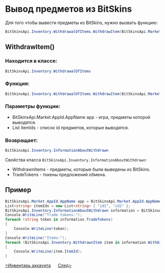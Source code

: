 ﻿# Вывод предметов из BitSkins

Для того чтобы вывести предметы из BitSkins, нужно вызвать функцию:

```csharp
BitSkinsApi.Inventory.WithdrawalOfItems.WithdrawItem(BitSkinsApi.Market.AppId.AppName app, List<string> itemIds);
```

## WithdrawItem()

### Находится в классе:

```csharp
BitSkinsApi.Inventory.WithdrawalOfItems
```

### Функция:

```csharp
BitSkinsApi.Inventory.WithdrawalOfItems.WithdrawItem(BitSkinsApi.Market.AppId.AppName app, List<string> itemIds);
```

### Параметры функции:

* BitSkinsApi.Market.AppId.AppName app - игра, предметы которой выводятся.
* List<string> itemIds - список id предметов, которые выводятся.

### Возвращает:

```csharp
BitSkinsApi.Inventory.InformationAboutWithdrawn
```

Свойства класса ```BitSkinsApi.Inventory.InformationAboutWithdrawn```:
* WithdrawnItems - предметы, которые были выведены из BitSkins.
* TradeTokens - токены предложений обмена.

## Пример

```csharp
BitSkinsApi.Market.AppId.AppName app = BitSkinsApi.Market.AppId.AppName.CounterStrikGlobalOffensive;
List<string> itemIds = new List<string> { "id1", "id2" };
BitSkinsApi.Inventory.InformationAboutWithdrawn information = BitSkinsApi.Inventory.WithdrawalOfItems.WithdrawItem(app, itemIds);
Console.WriteLine("Trade tokens:");
foreach (string token in information.TradeTokens)
{
    Console.WriteLine(token);
}
Console.WriteLine("Items:");
foreach (BitSkinsApi.Inventory.WithdrawnItem item in information.WithdrawnItems)
{
    Console.WriteLine(item.ItemId);
}
```

[<Инвентарь аккаунта](https://github.com/Captious99/BitSkinsApi/blob/master/docs/ru/inventory/account_inventory.md) &nbsp;&nbsp;&nbsp;&nbsp; [След>]()